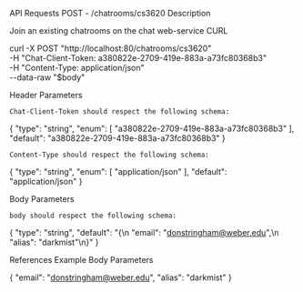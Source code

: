 API
Requests
POST - /chatrooms/cs3620
Description

Join an existing chatrooms on the chat web-service
CURL

curl -X POST "http://localhost:80/chatrooms/cs3620" \
    -H "Chat-Client-Token: a380822e-2709-419e-883a-a73fc80368b3" \
    -H "Content-Type: application/json" \
    --data-raw "$body"

Header Parameters

    Chat-Client-Token should respect the following schema:

{
  "type": "string",
  "enum": [
    "a380822e-2709-419e-883a-a73fc80368b3"
  ],
  "default": "a380822e-2709-419e-883a-a73fc80368b3"
}

    Content-Type should respect the following schema:

{
  "type": "string",
  "enum": [
    "application/json"
  ],
  "default": "application/json"
}

Body Parameters

    body should respect the following schema:

{
  "type": "string",
  "default": "{\n  \"email\": \"donstringham@weber.edu\",\n  \"alias\": \"darkmist\"\n}"
}

References
Example Body Parameters

{
  "email": "donstringham@weber.edu",
  "alias": "darkmist"
}
